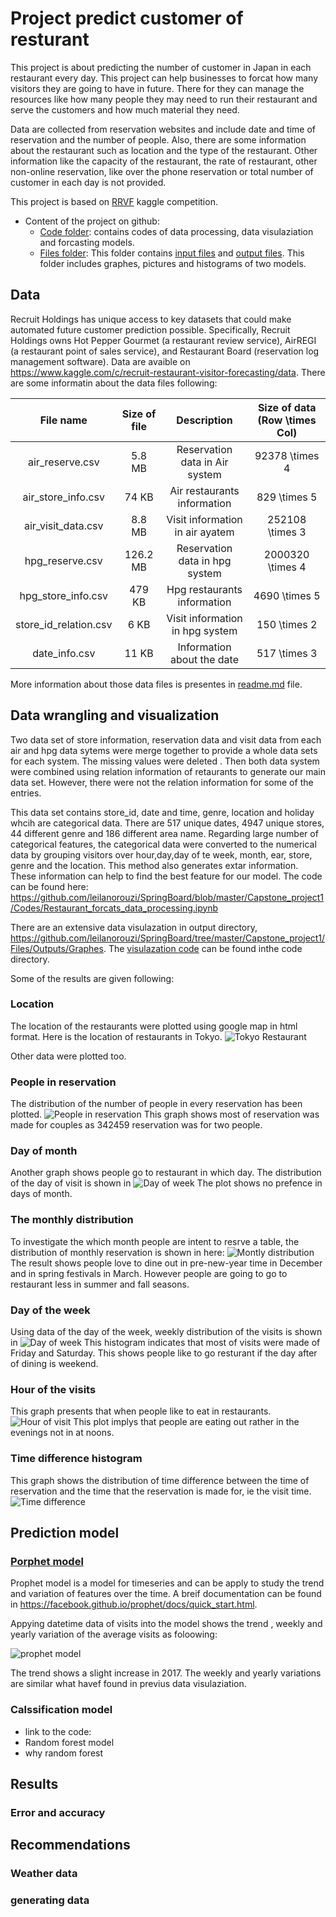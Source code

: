 # Project predict customer of resturant 
This project is about predicting the number of customer in Japan in each restaurant every day. This project can help businesses to forcat how many visitors they are going to have in future. There for they can manage the resources like how many people they may need to run their restaurant and serve the customers and how much material they need. 


Data are collected from reservation websites and include date and time of reservation and the number of people. Also, there are some information about the restaurant such as location and the type of the restaurant. 
Other information like the capacity of the restaurant, the rate of restaurant,  other non-online reservation, like over the phone reservation or total number of customer in each day is not provided.


This project is based on [RRVF](https://www.kaggle.com/c/recruit-restaurant-visitor-forecasting) kaggle competition. 
- Content of the project on github:
  - [Code folder](https://github.com/leilanorouzi/SpringBoard/tree/master/Capstone_project1/Codes): contains codes of data processing, data visulaziation and forcasting models.
  - [Files folder](https://github.com/leilanorouzi/SpringBoard/tree/master/Capstone_project1/Files): This folder contains [input files](https://github.com/leilanorouzi/SpringBoard/tree/master/Capstone_project1/Files/Inputs) and  [output files](https://github.com/leilanorouzi/SpringBoard/tree/master/Capstone_project1/Files/Outputs). This folder includes graphes, pictures and histograms of two models.
## Data
Recruit Holdings has unique access to key datasets that could make automated future customer prediction possible. Specifically, Recruit Holdings owns Hot Pepper Gourmet (a restaurant review service), AirREGI (a restaurant point of sales service), and Restaurant Board (reservation log management software).
Data are avaible on https://www.kaggle.com/c/recruit-restaurant-visitor-forecasting/data. There are some informatin about the data files following:

|       File name       | Size of file |            Description           | Size of data (Row \times Col) |
|:---------------------:|:------------:|:--------------------------------:|:-----------------------------:|
| air_reserve.csv       | 5.8 MB       | Reservation data in Air system   |  92378 \times 4               |
| air_store_info.csv    | 74 KB        | Air restaurants information      | 829 \times 5                  |
| air_visit_data.csv    | 8.8 MB       | Visit information in air ayatem  | 252108 \times 3               |
| hpg_reserve.csv       | 126.2 MB     | Reservation data in hpg system   | 2000320 \times 4              |
| hpg_store_info.csv    | 479 KB       | Hpg restaurants information      | 4690 \times 5                 |
| store_id_relation.csv | 6 KB         | Visit information in  hpg system | 150 \times 2                  |
| date_info.csv         | 11 KB        | Information about the date       | 517 \times 3                  |

More information about those data files is presentes  in [readme.md](https://github.com/leilanorouzi/SpringBoard/blob/master/Capstone_project1/Files/Inputs/Readme.md) file.

## Data wrangling and visualization
Two data set of store information, reservation data and visit data from each air and hpg data sytems were merge together to provide a whole data sets for each system. The missing values were deleted . Then both data system were combined using relation information of retaurants to generate our main data set. However, there were not the relation information for some of the entries. 

This data set contains store_id, date and time, genre, location and holiday whcih are categorical data. There are 517 unique dates, 4947 unique stores, 44 different genre and 186 different area name. Regarding large number of categorical features, the categorical data were converted to the numerical data by grouping visitors over hour,day,day of te week, month, ear, store, genre and the location. This method also generates extar information. These information can help to find the best feature for our model. The code can be found here: https://github.com/leilanorouzi/SpringBoard/blob/master/Capstone_project1/Codes/Restaurant_forcats_data_processing.ipynb

There are an extensive data visulazation in output directory, https://github.com/leilanorouzi/SpringBoard/tree/master/Capstone_project1/Files/Outputs/Graphes.  The [visulazation code](https://github.com/leilanorouzi/SpringBoard/blob/master/Capstone_project1/Codes/Restaurant_forcats_features_visual.ipynb) can be found inthe code directory. 

Some of the results are given following:

### Location
The location of the restaurants were plotted using google map in html format. Here is the location of restaurants in Tokyo.
![Tokyo Restaurant](https://github.com/leilanorouzi/SpringBoard/blob/master/Capstone_project1/Files/Outputs/Graphes/Data_visual/Tokyo_restaurants.png)

Other data were plotted too. 
### People in reservation
The distribution of the number of people in every reservation has been plotted. 
![People in reservation](https://github.com/leilanorouzi/SpringBoard/blob/master/Capstone_project1/Files/Outputs/Graphes/Data_visual/Visitor_hist.png)
This graph shows most of reservation was made for couples as 342459 reservation was for two people. 
### Day of month
Another graph shows people go to restaurant in which day. The distribution of the day  of visit is shown in 
![Day of week](https://github.com/leilanorouzi/SpringBoard/blob/master/Capstone_project1/Files/Outputs/Graphes/Data_visual/Visit_day_hist.png)
The plot shows no prefence in days of month. 
### The monthly distribution
To investigate the which month people are intent to resrve a table, the distribution of monthly reservation is shown in here:
![Montly distribution](https://github.com/leilanorouzi/SpringBoard/blob/master/Capstone_project1/Files/Outputs/Graphes/Data_visual/Visit_month_hist.png)
The result shows people love to dine out in pre-new-year time in December and in spring festivals in March. However people are going to go to restaurant less in summer and fall seasons.
### Day of the week
Using data of the day of the week, weekly distribution of the visits is shown in ![Day of week](https://github.com/leilanorouzi/SpringBoard/blob/master/Capstone_project1/Files/Outputs/Graphes/Data_visual/Weekday_hist.png)
This histogram indicates that most of visits were made of Friday and Saturday. This shows people like to go resturant if the day after of dining is weekend. 
### Hour of the visits
This graph presents that when people like to eat in restaurants. 
![Hour of visit](https://github.com/leilanorouzi/SpringBoard/blob/master/Capstone_project1/Files/Outputs/Graphes/Data_visual/Visiting_hour.png) 
This plot implys that people are eating out rather in the evenings not in at noons. 
### Time difference histogram
This graph shows the distribution of time difference between the time of reservation and the time that the reservation is made for, ie the visit time. 
![Time difference](https://github.com/leilanorouzi/SpringBoard/blob/master/Capstone_project1/Files/Outputs/Graphes/Data_visual/Time_difference_hist.png)

## Prediction model

### [Porphet model](https://github.com/leilanorouzi/SpringBoard/blob/master/Capstone_project1/Codes/Restaurant_forcats_forcast_prophet_model.ipynb)
Prophet model is a model for timeseries and can be apply to study the trend and variation of features over the time. A breif documentation can be found in https://facebook.github.io/prophet/docs/quick_start.html. 

Appying datetime data of visits into the model shows the trend , weekly and yearly variation of the average visits as foloowing:

![prophet model](https://github.com/leilanorouzi/SpringBoard/blob/master/Capstone_project1/Files/Outputs/Graphes/Data_visual/Mean_daily_customer1.png)

The trend shows a slight increase in 2017. The weekly and yearly variations are similar what havef found in previus data visulaziation. 


### Calssification model
- link to the code: 
- Random forest model
- why random forest
## Results
### Error and accuracy
## Recommendations
### Weather data
### generating data
